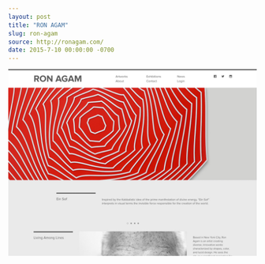 ```yaml
---
layout: post
title: "RON AGAM"
slug: ron-agam
source: http://ronagam.com/
date: 2015-7-10 00:00:00 -0700
---
```


<img src="/screenshots/ron-agam.jpg">
